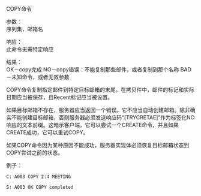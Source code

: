 COPY命令

参数：                         
序列集，邮箱名

响应：                         
此命令无需特定响应

结果：                         
OK－copy完成
NO－copy错误：不能复制那些邮件，或者复制到那个名称
BAD－未知命令，或者无效参数

COPY命令复制指定邮件到特定目标邮箱的末尾。在拷贝件中，邮件的标记和实际日期应当被保存，且Recent标记应当被设置。

如果目标邮箱不存在，服务器应当返回一个错误。它不应当自动创建邮箱。除非确实不能创建目标邮箱，否则服务器必须发送响应码“[TRYCRETAE]”作为标签化NO响应的文本前缀。这暗示客户端，它可以尝试一个CREATE命令，并且如果CREATE成功，它可以重试COPY。

如果COPY命令因为某种原因不能成功，服务器实现体必须恢复目标邮箱状态到COPY尝试之前的状态。

例子：                         
```
C: A003 COPY 2:4 MEETING

S: A003 OK COPY completed
```
